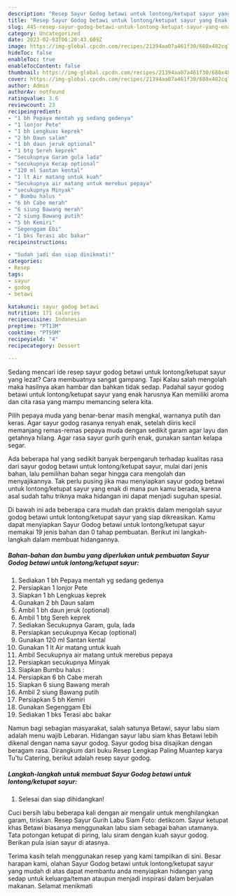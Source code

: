 ```yaml
---
description: "Resep Sayur Godog betawi untuk lontong/ketupat sayur yang Enak Banget, Buat Buka Puasa}"
title: "Resep Sayur Godog betawi untuk lontong/ketupat sayur yang Enak Banget, Buat Buka Puasa}"
slug: 445-resep-sayur-godog-betawi-untuk-lontong-ketupat-sayur-yang-enak-banget-buat-buka-puasa
category: Uncategorized
date: 2023-02-03T06:20:43.609Z
image: https://img-global.cpcdn.com/recipes/21394aa07a461f30/680x482cq70/sayur-godog-betawi-untuk-lontongketupat-sayur-foto-resep-utama.jpg
hideToc: false
enableToc: true
enableTocContent: false
thumbnail: https://img-global.cpcdn.com/recipes/21394aa07a461f30/680x482cq70/sayur-godog-betawi-untuk-lontongketupat-sayur-foto-resep-utama.jpg
cover: https://img-global.cpcdn.com/recipes/21394aa07a461f30/680x482cq70/sayur-godog-betawi-untuk-lontongketupat-sayur-foto-resep-utama.jpg
author: Admin
authorAv: notfound
ratingvalue: 3.6
reviewcount: 23
recipeingredient:
- "1 bh Pepaya mentah yg sedang gedenya"
- "1 lonjor Pete"
- "1 bh Lengkuas keprek"
- "2 bh Daun salam"
- "1 bh daun jeruk optional"
- "1 btg Sereh keprek"
- "Secukupnya Garam gula lada"
- "secukupnya Kecap optional"
- "120 ml Santan kental"
- "1 lt Air matang untuk kuah"
- "Secukupnya air matang untuk merebus pepaya"
- "secukupnya Minyak"
- " Bumbu halus "
- "6 bh Cabe merah"
- "6 siung Bawang merah"
- "2 siung Bawang putih"
- "5 bh Kemiri"
- "Segenggam Ebi"
- "1 bks Terasi abc bakar"
recipeinstructions:

- "Sudah jadi dan siap dinikmati!"
categories:
- Resep
tags:
- sayur
- godog
- betawi

katakunci: sayur godog betawi 
nutrition: 171 calories
recipecuisine: Indonesian
preptime: "PT13M"
cooktime: "PT59M"
recipeyield: "4"
recipecategory: Dessert

---
```



Sedang mencari ide resep sayur godog betawi untuk lontong/ketupat sayur yang lezat? Cara membuatnya sangat gampang. Tapi Kalau salah mengolah maka hasilnya akan hambar dan bahkan tidak sedap. Padahal sayur godog betawi untuk lontong/ketupat sayur yang enak harusnya Kan memiliki aroma dan cita rasa yang mampu memancing selera kita.


Pilih pepaya muda yang benar-benar masih mengkal, warnanya putih dan keras. Agar sayur godog rasanya renyah enak, setelah diiris kecil memanjang remas-remas pepaya muda dengan sedikit garam agar layu dan getahnya hilang. Agar rasa sayur gurih gurih enak, gunakan santan kelapa segar.

Ada beberapa hal yang sedikit banyak berpengaruh terhadap kualitas rasa dari sayur godog betawi untuk lontong/ketupat sayur, mulai dari jenis bahan, lalu pemilihan bahan segar hingga cara mengolah dan menyajikannya. Tak perlu pusing jika mau menyiapkan sayur godog betawi untuk lontong/ketupat sayur yang enak di mana pun kamu berada, karena asal sudah tahu triknya maka hidangan ini dapat menjadi suguhan spesial.


Di bawah ini ada beberapa cara mudah dan praktis dalam mengolah sayur godog betawi untuk lontong/ketupat sayur yang siap dikreasikan. Kamu dapat menyiapkan Sayur Godog betawi untuk lontong/ketupat sayur memakai 19 jenis bahan dan 0 tahap pembuatan. Berikut ini langkah-langkah dalam membuat hidangannya.

<!--inarticleads1-->

##### Bahan-bahan dan bumbu yang diperlukan untuk pembuatan Sayur Godog betawi untuk lontong/ketupat sayur:

1. Sediakan 1 bh Pepaya mentah yg sedang gedenya
1. Persiapkan 1 lonjor Pete
1. Siapkan 1 bh Lengkuas keprek
1. Gunakan 2 bh Daun salam
1. Ambil 1 bh daun jeruk (optional)
1. Ambil 1 btg Sereh keprek
1. Sediakan Secukupnya Garam, gula, lada
1. Persiapkan secukupnya Kecap (optional)
1. Gunakan 120 ml Santan kental
1. Gunakan 1 lt Air matang untuk kuah
1. Ambil Secukupnya air matang untuk merebus pepaya
1. Persiapkan secukupnya Minyak
1. Siapkan  Bumbu halus :
1. Persiapkan 6 bh Cabe merah
1. Siapkan 6 siung Bawang merah
1. Ambil 2 siung Bawang putih
1. Persiapkan 5 bh Kemiri
1. Gunakan Segenggam Ebi
1. Sediakan 1 bks Terasi abc bakar


Namun bagi sebagian masyarakat, salah satunya Betawi, sayur labu siam adalah menu wajib Lebaran. Hidangan sayur labu siam khas Betawi lebih dikenal dengan nama sayur godog. Sayur godog bisa disajikan dengan beragam rasa. Dirangkum dari buku Resep Lengkap Paling Muantep karya Tu&#39;tu Catering, berikut adalah resep sayur godog. 

<!--inarticleads2-->

##### Langkah-langkah untuk membuat Sayur Godog betawi untuk lontong/ketupat sayur:


1. Selesai dan siap dihidangkan!

Cuci bersih labu beberapa kali dengan air mengalir untuk menghilangkan garam, tiriskan. Resep Sayur Gurih Labu Siam Foto: detikcom. Sayur ketupat khas Betawi biasanya menggunakan labu siam sebagai bahan utamanya. Tata potongan ketupat di piring, lalu siram dengan kuah sayur godog. Berikan pula isian sayur di atasnya. 

Terima kasih telah menggunakan resep yang kami tampilkan di sini. Besar harapan kami, olahan Sayur Godog betawi untuk lontong/ketupat sayur yang mudah di atas dapat membantu anda menyiapkan hidangan yang sedap untuk keluarga/teman ataupun menjadi inspirasi dalam berjualan makanan. Selamat menikmati
